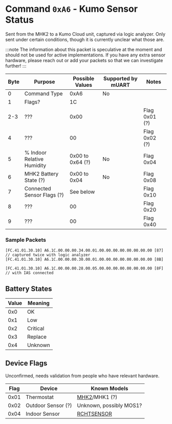 # Command `0xA6` - Kumo Sensor Status

Sent from the MHK2 to a Kumo Cloud unit, captured via logic analyzer. Only sent under certain conditions, though it is
currently unclear what those are.

:::note
The information about this packet is speculative at the moment and should not be used for active implementations. If you
have any extra sensor hardware, please reach out or add your packets so that we can investigate further!
:::

| Byte | Purpose                    | Possible Values  | Supported by mUART | Notes         |
|------|----------------------------|------------------|--------------------|---------------|
| 0    | Command Type               | 0xA6             | No                 |               |
| 1    | Flags?                     | 1C               |                    |               |
| 2-3  | ???                        | 0x00             |                    | Flag 0x01 (?) |
| 4    | ???                        | 00               |                    | Flag 0x02 (?) |
| 5    | % Indoor Relative Humidity | 0x00 to 0x64 (?) | No                 | Flag 0x04     |
| 6    | MHK2 Battery State (?)     | 0x00 to 0x04     | No                 | Flag 0x08     |
| 7    | Connected Sensor Flags (?) | See below        |                    | Flag 0x10     |
| 8    | ???                        | 00               |                    | Flag 0x20     |
| 9    | ???                        | 00               |                    | Flag 0x40     |

### Sample Packets

```
[FC.41.01.30.10] A6.1C.00.00.00.34.00.01.00.00.00.00.00.00.00.00 [87]  // captured twice with logic analyzer 
[FC.41.01.30.10] A6.1C.00.00.00.30.00.01.00.00.00.00.00.00.00.00 [8B]

[FC.41.01.30.10] A6.1C.00.00.00.28.00.05.00.00.00.00.00.00.00.00 [8F] // with IAS connected
```

## Battery States

| Value | Meaning  |
|-------|----------|
| 0x0   | OK       |
| 0x1   | Low      |
| 0x2   | Critical |
| 0x3   | Replace  |
| 0x4   | Unknown  |

## Device Flags

Unconfirmed, needs validation from people who have relevant hardware.

| Flag | Device             | Known Models            | 
|------|--------------------|-------------------------|
| 0x01 | Thermostat         | [MHK2][mhk2]/MHK1 (?)   |
| 0x02 | Outdoor Sensor (?) | Unknown, possibly MOS1? |
| 0x04 | Indoor Sensor      | [RCHTSENSOR][rcht]      |

[mhk2]: https://mylinkdrive.com/USA/Controls/MHK2?product&categoryName=Controls
[rcht]: https://www.honeywellstore.com/store/products/honeywell-smart-room-sensor-for-t9t10-thermostats-rchtsensor-1pk.htm